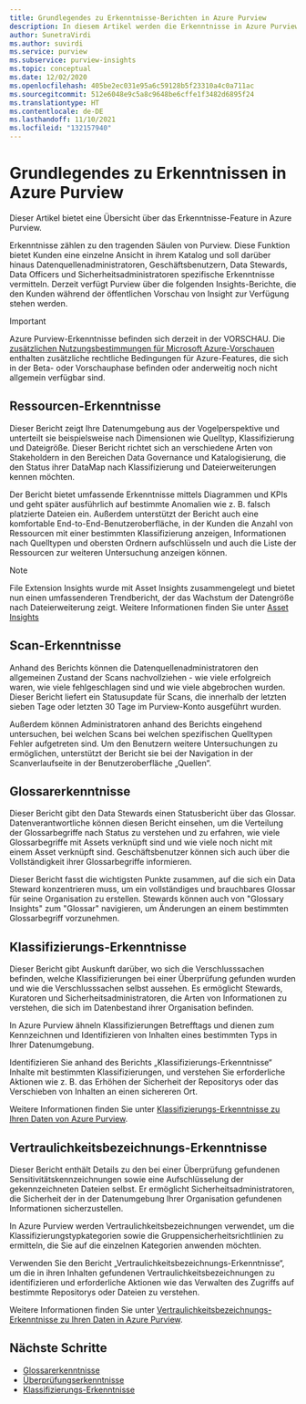 ```yaml
---
title: Grundlegendes zu Erkenntnisse-Berichten in Azure Purview
description: In diesem Artikel werden die Erkenntnisse in Azure Purview erläutert.
author: SunetraVirdi
ms.author: suvirdi
ms.service: purview
ms.subservice: purview-insights
ms.topic: conceptual
ms.date: 12/02/2020
ms.openlocfilehash: 405be2ec031e95a6c59128b5f23310a4c0a711ac
ms.sourcegitcommit: 512e6048e9c5a8c9648be6cffe1f3482d6895f24
ms.translationtype: HT
ms.contentlocale: de-DE
ms.lasthandoff: 11/10/2021
ms.locfileid: "132157940"
---
```

# <a name="understand-insights-in-azure-purview"></a>Grundlegendes zu Erkenntnissen in Azure Purview

Dieser Artikel bietet eine Übersicht über das Erkenntnisse-Feature in Azure Purview.

Erkenntnisse zählen zu den tragenden Säulen von Purview. Diese Funktion bietet Kunden eine einzelne Ansicht in ihrem Katalog und soll darüber hinaus Datenquellenadministratoren, Geschäftsbenutzern, Data Stewards, Data Officers und Sicherheitsadministratoren spezifische Erkenntnisse vermitteln. Derzeit verfügt Purview über die folgenden Insights-Berichte, die den Kunden während der öffentlichen Vorschau von Insight zur Verfügung stehen werden.

> [!IMPORTANT]
> Azure Purview-Erkenntnisse befinden sich derzeit in der VORSCHAU. Die [zusätzlichen Nutzungsbestimmungen für Microsoft Azure-Vorschauen](https://azure.microsoft.com/support/legal/preview-supplemental-terms/) enthalten zusätzliche rechtliche Bedingungen für Azure-Features, die sich in der Beta- oder Vorschauphase befinden oder anderweitig noch nicht allgemein verfügbar sind.

## <a name="asset-insights"></a>Ressourcen-Erkenntnisse

Dieser Bericht zeigt Ihre Datenumgebung aus der Vogelperspektive und unterteilt sie beispielsweise nach Dimensionen wie Quelltyp, Klassifizierung und Dateigröße. Dieser Bericht richtet sich an verschiedene Arten von Stakeholdern in den Bereichen Data Governance und Katalogisierung, die den Status ihrer DataMap nach Klassifizierung und Dateierweiterungen kennen möchten.

Der Bericht bietet umfassende Erkenntnisse mittels Diagrammen und KPIs und geht später ausführlich auf bestimmte Anomalien wie z. B. falsch platzierte Dateien ein. Außerdem unterstützt der Bericht auch eine komfortable End-to-End-Benutzeroberfläche, in der Kunden die Anzahl von Ressourcen mit einer bestimmten Klassifizierung anzeigen, Informationen nach Quelltypen und obersten Ordnern aufschlüsseln und auch die Liste der Ressourcen zur weiteren Untersuchung anzeigen können.

> [!NOTE]
> File Extension Insights wurde mit Asset Insights zusammengelegt und bietet nun einen umfassenderen Trendbericht, der das Wachstum der Datengröße nach Dateierweiterung zeigt. Weitere Informationen finden Sie unter [Asset Insights](asset-insights.md) 
>
>

## <a name="scan-insights"></a>Scan-Erkenntnisse

Anhand des Berichts können die Datenquellenadministratoren den allgemeinen Zustand der Scans nachvollziehen - wie viele erfolgreich waren, wie viele fehlgeschlagen sind und wie viele abgebrochen wurden. Dieser Bericht liefert ein Statusupdate für Scans, die innerhalb der letzten sieben Tage oder letzten 30 Tage im Purview-Konto ausgeführt wurden.

Außerdem können Administratoren anhand des Berichts eingehend untersuchen, bei welchen Scans bei welchen spezifischen Quelltypen Fehler aufgetreten sind. Um den Benutzern weitere Untersuchungen zu ermöglichen, unterstützt der Bericht sie bei der Navigation in der Scanverlaufseite in der Benutzeroberfläche „Quellen“.

## <a name="glossary-insights"></a>Glossarerkenntnisse

Dieser Bericht gibt den Data Stewards einen Statusbericht über das Glossar. Datenverantwortliche können diesen Bericht einsehen, um die Verteilung der Glossarbegriffe nach Status zu verstehen und zu erfahren, wie viele Glossarbegriffe mit Assets verknüpft sind und wie viele noch nicht mit einem Asset verknüpft sind. Geschäftsbenutzer können sich auch über die Vollständigkeit ihrer Glossarbegriffe informieren. 

Dieser Bericht fasst die wichtigsten Punkte zusammen, auf die sich ein Data Steward konzentrieren muss, um ein vollständiges und brauchbares Glossar für seine Organisation zu erstellen. Stewards können auch von "Glossary Insights" zum "Glossar" navigieren, um Änderungen an einem bestimmten Glossarbegriff vorzunehmen.

## <a name="classification-insights"></a>Klassifizierungs-Erkenntnisse

Dieser Bericht gibt Auskunft darüber, wo sich die Verschlusssachen befinden, welche Klassifizierungen bei einer Überprüfung gefunden wurden und wie die Verschlusssachen selbst aussehen. Es ermöglicht Stewards, Kuratoren und Sicherheitsadministratoren, die Arten von Informationen zu verstehen, die sich im Datenbestand ihrer Organisation befinden. 

In Azure Purview ähneln Klassifizierungen Betrefftags und dienen zum Kennzeichnen und Identifizieren von Inhalten eines bestimmten Typs in Ihrer Datenumgebung.

Identifizieren Sie anhand des Berichts „Klassifizierungs-Erkenntnisse“ Inhalte mit bestimmten Klassifizierungen, und verstehen Sie erforderliche Aktionen wie z. B. das Erhöhen der Sicherheit der Repositorys oder das Verschieben von Inhalten an einen sichereren Ort.

Weitere Informationen finden Sie unter [Klassifizierungs-Erkenntnisse zu Ihren Daten von Azure Purview](classification-insights.md).

## <a name="sensitivity-labeling-insights"></a>Vertraulichkeitsbezeichnungs-Erkenntnisse

Dieser Bericht enthält Details zu den bei einer Überprüfung gefundenen Sensitivitätskennzeichnungen sowie eine Aufschlüsselung der gekennzeichneten Dateien selbst. Er ermöglicht Sicherheitsadministratoren, die Sicherheit der in der Datenumgebung Ihrer Organisation gefundenen Informationen sicherzustellen. 

In Azure Purview werden Vertraulichkeitsbezeichnungen verwendet, um die Klassifizierungstypkategorien sowie die Gruppensicherheitsrichtlinien zu ermitteln, die Sie auf die einzelnen Kategorien anwenden möchten.

Verwenden Sie den Bericht „Vertraulichkeitsbezeichnungs-Erkenntnisse“, um die in ihren Inhalten gefundenen Vertraulichkeitsbezeichnungen zu identifizieren und erforderliche Aktionen wie das Verwalten des Zugriffs auf bestimmte Repositorys oder Dateien zu verstehen.

Weitere Informationen finden Sie unter [Vertraulichkeitsbezeichnungs-Erkenntnisse zu Ihren Daten in Azure Purview](sensitivity-insights.md).

## <a name="next-steps"></a>Nächste Schritte

* [Glossarerkenntnisse](glossary-insights.md)
* [Überprüfungserkenntnisse](scan-insights.md)
* [Klassifizierungs-Erkenntnisse](./classification-insights.md)
